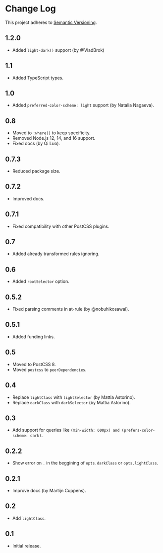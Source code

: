 # Change Log
This project adheres to [Semantic Versioning](http://semver.org/).

## 1.2.0
* Added `light-dark()` support (by @VladBrok)

## 1.1
* Added TypeScript types.

## 1.0
* Added `preferred-color-scheme: light` support (by Natalia Nagaeva).

## 0.8
* Moved to `:where()` to keep specificity.
* Removed Node.js 12, 14, and 16 support.
* Fixed docs (by Qi Luo).

## 0.7.3
* Reduced package size.

## 0.7.2
* Improved docs.

## 0.7.1
* Fixed compatibility with other PostCSS plugins.

## 0.7
* Added already transformed rules ignoring.

## 0.6
* Added `rootSelector` option.

## 0.5.2
* Fixed parsing comments in at-rule (by @nobuhikosawai).

## 0.5.1
* Added funding links.

## 0.5
* Moved to PostCSS 8.
* Moved `postcss` to `peerDependencies`.

## 0.4
* Replace `lightClass` with `lightSelector` (by Mattia Astorino).
* Replace `darkClass` with `darkSelector` (by Mattia Astorino).

## 0.3
* Add support for queries like
  `(min-width: 600px) and (prefers-color-scheme: dark)`.

## 0.2.2
* Show error on `.` in the beggining of `opts.darkClass` or `opts.lightClass`.

## 0.2.1
* Improve docs (by Martijn Cuppens).

## 0.2
* Add `lightClass`.

## 0.1
* Initial release.
